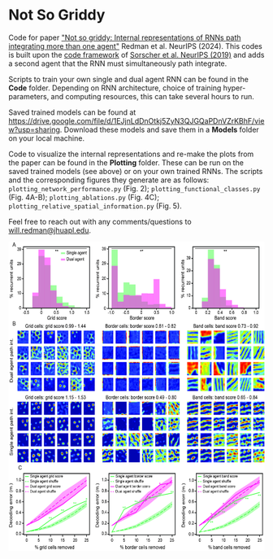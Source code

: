 # Not So Griddy
 Code for paper ["Not so griddy: Internal representations of RNNs path integrating more than one agent"](https://www.biorxiv.org/content/10.1101/2024.05.29.596500v1.abstract) Redman et al. NeurIPS (2024). This codes is built upon the [code framework](https://github.com/ganguli-lab/grid-pattern-formation/tree/master) of [Sorscher et al. NeurIPS (2019)](https://proceedings.neurips.cc/paper/2019/hash/6e7d5d259be7bf56ed79029c4e621f44-Abstract.html) and adds a second agent that the RNN must simultaneously path integrate. 

Scripts to train your own single and dual agent RNN can be found in the **Code** folder. Depending on RNN architecture, choice of training hyper-parameters, and computing resources, this can take several hours to run. 

Saved trained models can be found at https://drive.google.com/file/d/1EJjnLdDnOtkj5ZyN3QJGQaPDnVZrKBhF/view?usp=sharing. Download these models and save them in a **Models** folder on your local machine. 

Code to visualize the internal representations and re-make the plots from the paper can be found in the **Plotting** folder. These can be run on the saved trained models (see above) or on your own trained RNNs. The scripts and the corresponding figures they generate are as follows: ``plotting_network_performance.py`` (Fig. 2); ``plotting_functional_classes.py`` (Fig. 4A-B); ``plotting_ablations.py`` (Fig. 4C); ``plotting_relative_spatial_information.py`` (Fig. 5). 

Feel free to reach out with any comments/questions to will.redman@jhuapl.edu. 
 
<img src="https://github.com/william-redman/Not-So-Griddy/blob/main/different_functional_classes.jpg" alt="Alt Text" width="600" height="608">
